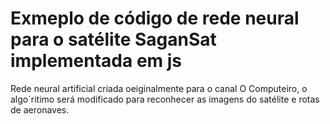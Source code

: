 # Exmeplo de código de rede neural para o satélite SaganSat implementada em js
Rede neural artificial criada oeiginalmente para o canal O Computeiro, o algo´ritimo será modificado para reconhecer as imagens 
do satélite e rotas de aeronaves.
